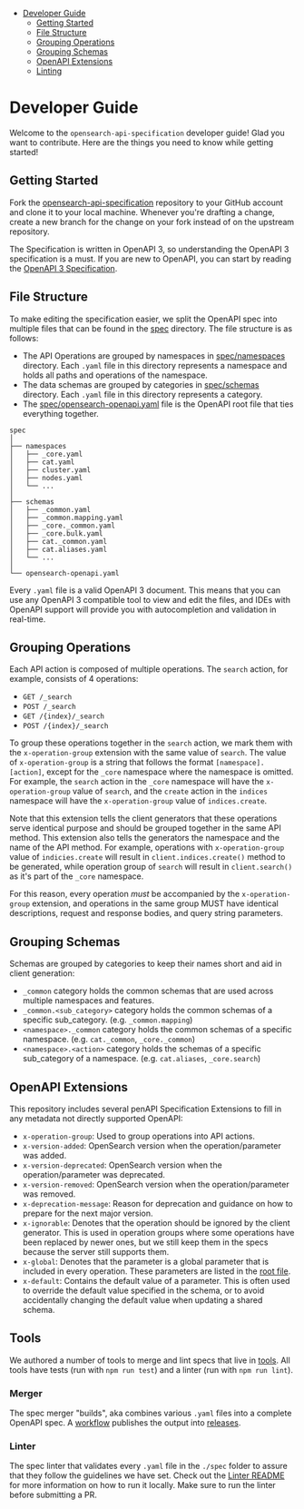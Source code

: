 - [Developer Guide](#developer-guide)
  - [Getting Started](#getting-started)
  - [File Structure](#file-structure)
  - [Grouping Operations](#grouping-operations)
  - [Grouping Schemas](#grouping-schemas)
  - [OpenAPI Extensions](#openapi-extensions)
  - [Linting](#linting)

# Developer Guide

Welcome to the ```opensearch-api-specification``` developer guide! Glad you want to contribute. Here are the things you need to know while getting started!

## Getting Started

Fork the [opensearch-api-specification](https://github.com/opensearch-project/opensearch-api-specification) repository to your GitHub account and clone it to your local machine. Whenever you're drafting a change, create a new branch for the change on your fork instead of on the upstream repository.

The Specification is written in OpenAPI 3, so understanding the OpenAPI 3 specification is a must. If you are new to OpenAPI, you can start by reading the [OpenAPI 3 Specification](https://swagger.io/specification/).

## File Structure

To make editing the specification easier, we split the OpenAPI spec into multiple files that can be found in the [spec](spec) directory. The file structure is as follows:

- The API Operations are grouped by namespaces in [spec/namespaces](spec/namespaces/) directory. Each `.yaml` file in this directory represents a namespace and holds all paths and operations of the namespace.
- The data schemas are grouped by categories in [spec/schemas](spec/schemas/) directory. Each `.yaml` file in this directory represents a category.
- The [spec/opensearch-openapi.yaml](spec/opensearch-openapi.yaml) file is the OpenAPI root file that ties everything together.

```
spec
│
├── namespaces
│   ├── _core.yaml
│   ├── cat.yaml
│   ├── cluster.yaml
│   ├── nodes.yaml
│   └── ...
│
├── schemas
│   ├── _common.yaml
│   ├── _common.mapping.yaml
│   ├── _core._common.yaml
│   ├── _core.bulk.yaml
│   ├── cat._common.yaml
│   ├── cat.aliases.yaml
│   └── ...
│
└── opensearch-openapi.yaml
```

Every `.yaml` file is a valid OpenAPI 3 document. This means that you can use any OpenAPI 3 compatible tool to view and edit the files, and IDEs with OpenAPI support will provide you with autocompletion and validation in real-time.

## Grouping Operations

Each API action is composed of multiple operations. The `search` action, for example, consists of 4 operations:

- `GET /_search`
- `POST /_search`
- `GET /{index}/_search`
- `POST /{index}/_search`

To group these operations together in the `search` action, we mark them with the `x-operation-group` extension with the same value of `search`. The value of `x-operation-group` is a string that follows the format `[namespace].[action]`, except for the `_core` namespace where the namespace is omitted. For example, the `search` action in the `_core` namespace will have the `x-operation-group` value of `search`, and the `create` action in the `indices` namespace will have the `x-operation-group` value of `indices.create`.

Note that this extension tells the client generators that these operations serve identical purpose and should be grouped together in the same API method. This extension also tells the generators the namespace and the name of the API method. For example, operations with `x-operation-group` value of `indicies.create` will result in `client.indices.create()` method to be generated, while operation group of `search` will result in `client.search()` as it's part of the `_core` namespace.

For this reason, every operation *must* be accompanied by the `x-operation-group` extension, and operations in the same group MUST have identical descriptions, request and response bodies, and query string parameters.

## Grouping Schemas

Schemas are grouped by categories to keep their names short and aid in client generation:

- `_common` category holds the common schemas that are used across multiple namespaces and features.
- `_common.<sub_category>` category holds the common schemas of a specific sub_category. (e.g. `_common.mapping`)
- `<namespace>._common` category holds the common schemas of a specific namespace. (e.g. `cat._common`, `_core._common`)
- `<namespace>.<action>` category holds the schemas of a specific sub_category of a namespace. (e.g. `cat.aliases`, `_core.search`)

## OpenAPI Extensions

This repository includes several penAPI Specification Extensions to fill in any metadata not directly supported OpenAPI:

- `x-operation-group`: Used to group operations into API actions.
- `x-version-added`: OpenSearch version when the operation/parameter was added.
- `x-version-deprecated`: OpenSearch version when the operation/parameter was deprecated.
- `x-version-removed`: OpenSearch version when the operation/parameter was removed.
- `x-deprecation-message`: Reason for deprecation and guidance on how to prepare for the next major version.
- `x-ignorable`: Denotes that the operation should be ignored by the client generator. This is used in operation groups where some operations have been replaced by newer ones, but we still keep them in the specs because the server still supports them.
- `x-global`: Denotes that the parameter is a global parameter that is included in every operation. These parameters are listed in the [root file](spec/opensearch-openapi.yaml).
- `x-default`: Contains the default value of a parameter. This is often used to override the default value specified in the schema, or to avoid accidentally changing the default value when updating a shared schema.

## Tools

We authored a number of tools to merge and lint specs that live in [tools](tools/). All tools have tests (run with `npm run test`) and a linter (run with `npm run lint`).

### Merger

The spec merger "builds", aka combines various `.yaml` files into a complete OpenAPI spec. A [workflow](./.github/workflows/build.yml) publishes the output into [releases](https://github.com/opensearch-project/opensearch-api-specification/releases).

### Linter

The spec linter that validates every `.yaml` file in the `./spec` folder to assure that they follow the guidelines we have set. Check out the [Linter README](tools/README.md#linter) for more information on how to run it locally. Make sure to run the linter before submitting a PR.
